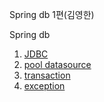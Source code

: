 Spring db 1편(김영한)

Spring db
1. [JDBC](spring/db/JDBC/README.md) 
2. [pool datasource](spring/db/pool/ConnectionPool.md)
3. [transaction](./transaction/README.md)
4. [exception](./exception/README.md)




